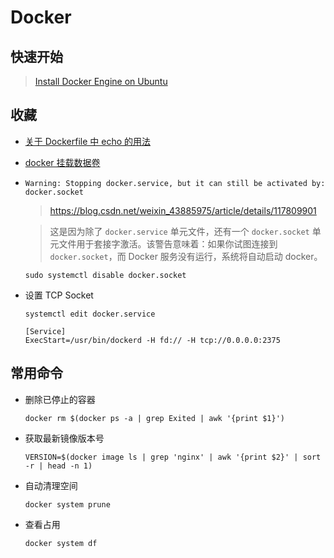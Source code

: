 # Docker

## 快速开始

> [Install Docker Engine on Ubuntu](https://docs.docker.com/engine/install/ubuntu/#install-using-the-convenience-script)

## 收藏

- [关于 Dockerfile 中 echo 的用法](https://www.jianshu.com/p/7c7c6c2c6f6b#comments)

- [docker 挂载数据卷](https://www.cnblogs.com/kerwincui/p/12544603.html)

- `Warning: Stopping docker.service, but it can still be activated by: docker.socket`

  > https://blog.csdn.net/weixin_43885975/article/details/117809901

  > 这是因为除了 `docker.service` 单元文件，还有一个 `docker.socket` 单元文件用于套接字激活。该警告意味着：如果你试图连接到 `docker.socket`，而 Docker 服务没有运行，系统将自动启动 docker。

  ```shell
  sudo systemctl disable docker.socket
  ```

- 设置 TCP Socket

  ```shell
  systemctl edit docker.service
  ```

  ```shell
  [Service]
  ExecStart=/usr/bin/dockerd -H fd:// -H tcp://0.0.0.0:2375
  ```

## 常用命令

- 删除已停止的容器

  ```shell
  docker rm $(docker ps -a | grep Exited | awk '{print $1}')
  ```

- 获取最新镜像版本号

  ```shell
  VERSION=$(docker image ls | grep 'nginx' | awk '{print $2}' | sort -r | head -n 1)
  ```

- 自动清理空间

  ```shell
  docker system prune
  ```

- 查看占用

  ```shell
  docker system df
  ```
